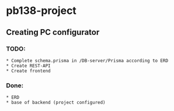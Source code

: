 # pb138-project

## Creating PC configurator

### TODO:
    * Complete schema.prisma in /DB-server/Prisma according to ERD
    * Create REST-API
    * Create frontend

### Done:
    * ERD
    * base of backend (project configured)